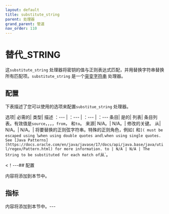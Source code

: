 ```yaml
---
layout: default
title: substitute_string
parent: 处理器
grand_parent: 管道
nav_order: 110
---
```


# 替代_STRING

这`substitute_string` 处理器将密钥的值与正则表达式匹配，并用替换字符串替换所有匹配项。`substitute_string` 是一个[突变字符串](https://github.com/opensearch-project/data-prepper/tree/main/data-prepper-plugins/mutate-string-processors#mutate-string-processors) 处理器。

## 配置

下表描述了您可以使用的选项来配置`substitue_string` 处理器。

选项| 必需的| 类型| 描述
：--- | ：--- | ：--- | ：---
条目| 是的| 列表| 条目列表。有效值是`source`，，，，`from`， 和`to`。
来源| N/A。| N/A。| 修改的关键。
从| N/A。| N/A。| 将要替换的正则弦字符串。特殊的正则角色，例如`[` 和`]( must be escaped using `\\` when using double quotes and `\ ` when using single quotes. See [Java Patterns](https://docs.oracle.com/en/java/javase/17/docs/api/java.base/java/util/regex/Pattern.html) for more information.
to | N/A | N/A | The String to be substituted for each match of `从`。

<！---## 配置

内容将添加到本节中。

## 指标

内容将添加到本节中。---

